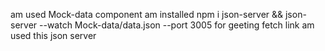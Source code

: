 am used Mock-data component am installed 
npm i json-server  &&
json-server --watch Mock-data/data.json --port 3005
for geeting fetch link am used this json server

